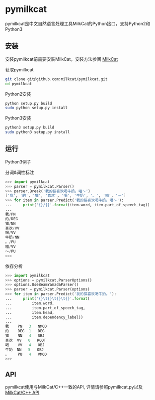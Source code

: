 pymilkcat
=========

pymilkcat是中文自然语言处理工具MilkCat的Python接口，支持Python2和Python3

安装
----

安装pymilkcat前需要安装MilkCat，安装方法参阅 [MilkCat](https://github.com/milkcat/MilkCat)

获取pymilkcat

```sh
git clone git@github.com:milkcat/pymilkcat.git
cd pymilkcat
```

Python2安装

```sh
python setup.py build
sudo python setup.py install
```

Python3安装

```sh
python3 setup.py build
sudo python3 setup.py install
```

运行
----

Python3例子

分词\&词性标注

```python
>>> import pymilkcat
>>> parser = pymilkcat.Parser()
>>> parser.Break('我的猫喜欢喝牛奶。喵～')
['我', '的', '猫', '喜欢', '喝', '牛奶', '。', '喵', '～']
>>> for item in parser.Predict('我的猫喜欢喝牛奶。喵～'):
...     print('{}/{}'.format(item.word, item.part_of_speech_tag))
... 
我/PN
的/DEG
猫/NN
喜欢/VV
喝/VV
牛奶/NN
。/PU
喵/VV
～/PU
>>> 
```

依存分析

```python
>>> import pymilkcat 
>>> options = pymilkcat.ParserOptions()
>>> options.UseBeamYamadaParser()
>>> parser = pymilkcat.Parser(options)
>>> for item in parser.Predict('我的猫喜欢喝牛奶。'):
...     print('{}\t{}\t{}\t{}'.format(
...         item.word,
...         item.part_of_speech_tag,
...         item.head,
...         item.dependency_label))
... 
我    PN   3   NMOD
的    DEG  1   DEG
猫    NN   4   SBJ
喜欢  VV   0   ROOT
喝    VV   4   OBJ
牛奶  NN   5   OBJ
。    PU   4   VMOD
>>> 
```

API
---

pymilkcat使用与MilkCat/C++一致的API, 详情请参照pymilkcat.py以及[MilkCat/C++ API](https://github.com/milkcat/MilkCat)
